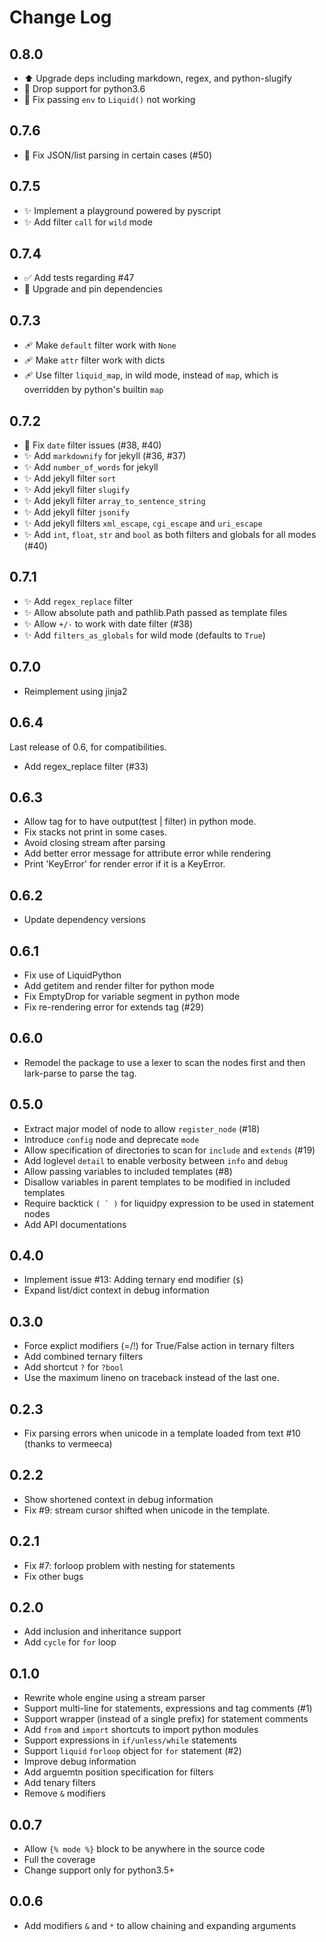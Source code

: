 # Change Log

## 0.8.0

- ⬆️ Upgrade deps including markdown, regex, and python-slugify
- 📌 Drop support for python3.6
- 🐛 Fix passing `env` to `Liquid()` not working

## 0.7.6

- 🐛 Fix JSON/list parsing in certain cases (#50)

## 0.7.5

- ✨ Implement a playground powered by pyscript
- ✨ Add filter `call` for `wild` mode

## 0.7.4

- ✅ Add tests regarding #47
- 📌 Upgrade and pin dependencies

## 0.7.3

- 🩹 Make `default` filter work with `None`
- 🩹 Make `attr` filter work with dicts
- 🩹 Use filter `liquid_map`, in wild mode, instead of `map`, which is overridden by python's builtin `map`

## 0.7.2

- 🐛 Fix `date` filter issues (#38, #40)
- ✨ Add `markdownify` for jekyll (#36, #37)
- ✨ Add `number_of_words` for jekyll
- ✨ Add jekyll filter `sort`
- ✨ Add jekyll filter `slugify`
- ✨ Add jekyll filter `array_to_sentence_string`
- ✨ Add jekyll filter `jsonify`
- ✨ Add jekyll filters `xml_escape`, `cgi_escape` and `uri_escape`
- ✨ Add `int`, `float`, `str` and `bool` as both filters and globals for all modes (#40)

## 0.7.1

- ✨ Add `regex_replace` filter
- ✨ Allow absolute path and pathlib.Path passed as template files
- ✨ Allow `+/-` to work with date filter (#38)
- ✨ Add `filters_as_globals` for wild mode (defaults to `True`)

## 0.7.0

- Reimplement using jinja2

## 0.6.4

Last release of 0.6, for compatibilities.

- Add regex_replace filter (#33)

## 0.6.3

- Allow tag for to have output(test | filter) in python mode.
- Fix stacks not print in some cases.
- Avoid closing stream after parsing
- Add better error message for attribute error while rendering
- Print 'KeyError' for render error if it is a KeyError.

## 0.6.2

- Update dependency versions

## 0.6.1

- Fix use of LiquidPython
- Add getitem and render filter for python mode
- Fix EmptyDrop for variable segment in python mode
- Fix re-rendering error for extends tag (#29)

## 0.6.0

- Remodel the package to use a lexer to scan the nodes first and then lark-parse to parse the tag.

## 0.5.0

- Extract major model of node to allow `register_node` (#18)
- Introduce `config` node and deprecate `mode`
- Allow specification of directories to scan for `include` and `extends` (#19)
- Add loglevel `detail` to enable verbosity between `info` and `debug`
- Allow passing variables to included templates (#8)
- Disallow variables in parent templates to be modified in included templates
- Require backtick ``( ` )`` for liquidpy expression to be used in statement nodes
- Add API documentations

## 0.4.0

- Implement issue #13: Adding ternary end modifier (`$`)
- Expand list/dict context in debug information

## 0.3.0

- Force explict modifiers (=/!) for True/False action in ternary filters
- Add combined ternary filters
- Add shortcut `?` for `?bool`
- Use the maximum lineno on traceback instead of the last one.

## 0.2.3

- Fix parsing errors when unicode in a template loaded from text #10 (thanks to vermeeca)

## 0.2.2

- Show shortened context in debug information
- Fix #9: stream cursor shifted when unicode in the template.

## 0.2.1

- Fix #7: forloop problem with nesting for statements
- Fix other bugs

## 0.2.0

- Add inclusion and inheritance support
- Add `cycle` for `for` loop

## 0.1.0

- Rewrite whole engine using a stream parser
- Support multi-line for statements, expressions and tag comments (#1)
- Support wrapper (instead of a single prefix) for statement comments
- Add `from` and `import` shortcuts to import python modules
- Support expressions in `if/unless/while` statements
- Support `liquid` `forloop` object for `for` statement (#2)
- Improve debug information
- Add arguemtn position specification for filters
- Add tenary filters
- Remove `&` modifiers

## 0.0.7

- Allow `{% mode %}` block to be anywhere in the source code
- Full the coverage
- Change support only for python3.5+

## 0.0.6

- Add modifiers `&` and `*` to allow chaining and expanding arguments
